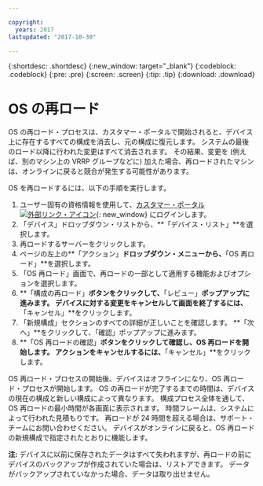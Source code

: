 ```yaml
---

copyright:
  years: 2017
lastupdated: "2017-10-30"

---
```


{:shortdesc: .shortdesc}
{:new_window: target="_blank"}
{:codeblock: .codeblock}
{:pre: .pre}
{:screen: .screen}
{:tip: .tip}
{:download: .download}

# OS の再ロード
OS の再ロード・プロセスは、カスタマー・ポータルで開始されると、デバイス上に存在するすべての構成を消去し、元の構成に復元します。 システムの最後のロード以降に行われた変更はすべて消去されます。 その結果、変更を (例えば、別のマシン上の VRRP グループなどに) 加えた場合、再ロードされたマシンは、オンラインに戻ると競合が発生する可能性があります。

OS を再ロードするには、以下の手順を実行します。

1. ユーザー固有の資格情報を使用して、[カスタマー・ポータル ![外部リンク・アイコン](../../icons/launch-glyph.svg "外部リンク・アイコン")](https://control.softlayer.com/){: new_window} にログインします。
2. 「デバイス」ドロップダウン・リストから、**「デバイス・リスト」**を選択します。
3. 再ロードするサーバーをクリックします。
4. ページの左上の**「アクション」**ドロップダウン・メニューから、**「OS 再ロード」**を選択します。
5. 「OS 再ロード」画面で、再ロードの一部として適用する機能およびオプションを選択します。 
6. **「構成の再ロード」**ボタンをクリックして、**「レビュー」**ポップアップに進みます。 デバイスに対する変更をキャンセルして画面を終了するには、**「キャンセル」**をクリックします。
7. 「新規構成」セクションのすべての詳細が正しいことを確認します。 **「次へ」**をクリックして、「確認」ポップアップに進みます。
8. **「OS 再ロードの確認」**ボタンをクリックして確認し、OS 再ロードを開始します。 アクションをキャンセルするには、**「キャンセル」**をクリックします。

OS 再ロード・プロセスの開始後、デバイスはオフラインになり、OS 再ロード・プロセスが開始します。 OS の再ロードが完了するまでの時間は、デバイスの現在の構成と新しい構成によって異なります。 構成プロセス全体を通して、OS 再ロードの最小時間が各画面に表示されます。 時間フレームは、システムによって行われた見積もりです。 再ロードが 24 時間を超える場合は、サポート・チームにお問い合わせください。 デバイスがオンラインに戻ると、OS 再ロードの新規構成で指定されたとおりに機能します。 

**注:** デバイスに以前に保存されたデータはすべて失われますが、再ロードの前にデバイスのバックアップが作成されていた場合は、リストアできます。 データがバックアップされていなかった場合、データは取り出せません。
